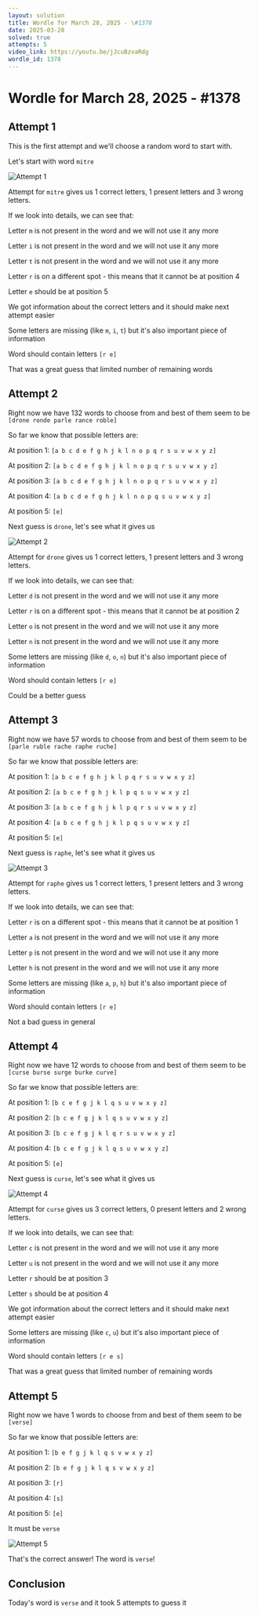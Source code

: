 ```yaml
---
layout: solution
title: Wordle for March 28, 2025 - \#1378
date: 2025-03-28
solved: true
attempts: 5
video_link: https://youtu.be/jJcuBzvaRdg
wordle_id: 1378
---
```


# Wordle for March 28, 2025 - \#1378

## Attempt 1

This is the first attempt and we'll choose a random word to start with.

Let's start with word `mitre`

![Attempt 1](2025-03-28/attempt-1.png)

Attempt for `mitre` gives us 1 correct letters, 1 present letters and 3 wrong letters.

If we look into details, we can see that:

Letter `m` is not present in the word and we will not use it any more

Letter `i` is not present in the word and we will not use it any more

Letter `t` is not present in the word and we will not use it any more

Letter `r` is on a different spot - this means that it cannot be at position 4

Letter `e` should be at position 5

We got information about the correct letters and it should make next attempt easier

Some letters are missing (like `m`, `i`, `t`) but it's also important piece of information

Word should contain letters `[r e]`

That was a great guess that limited number of remaining words



## Attempt 2

Right now we have 132 words to choose from and best of them seem to be `[drone ronde parle rance roble]`

So far we know that possible letters are:

At position 1: `[a b c d e f g h j k l n o p q r s u v w x y z]`

At position 2: `[a b c d e f g h j k l n o p q r s u v w x y z]`

At position 3: `[a b c d e f g h j k l n o p q r s u v w x y z]`

At position 4: `[a b c d e f g h j k l n o p q s u v w x y z]`

At position 5: `[e]`

Next guess is `drone`, let's see what it gives us

![Attempt 2](2025-03-28/attempt-2.png)

Attempt for `drone` gives us 1 correct letters, 1 present letters and 3 wrong letters.

If we look into details, we can see that:

Letter `d` is not present in the word and we will not use it any more

Letter `r` is on a different spot - this means that it cannot be at position 2

Letter `o` is not present in the word and we will not use it any more

Letter `n` is not present in the word and we will not use it any more

Some letters are missing (like `d`, `o`, `n`) but it's also important piece of information

Word should contain letters `[r e]`

Could be a better guess



## Attempt 3

Right now we have 57 words to choose from and best of them seem to be `[parle ruble rache raphe ruche]`

So far we know that possible letters are:

At position 1: `[a b c e f g h j k l p q r s u v w x y z]`

At position 2: `[a b c e f g h j k l p q s u v w x y z]`

At position 3: `[a b c e f g h j k l p q r s u v w x y z]`

At position 4: `[a b c e f g h j k l p q s u v w x y z]`

At position 5: `[e]`

Next guess is `raphe`, let's see what it gives us

![Attempt 3](2025-03-28/attempt-3.png)

Attempt for `raphe` gives us 1 correct letters, 1 present letters and 3 wrong letters.

If we look into details, we can see that:

Letter `r` is on a different spot - this means that it cannot be at position 1

Letter `a` is not present in the word and we will not use it any more

Letter `p` is not present in the word and we will not use it any more

Letter `h` is not present in the word and we will not use it any more

Some letters are missing (like `a`, `p`, `h`) but it's also important piece of information

Word should contain letters `[r e]`

Not a bad guess in general



## Attempt 4

Right now we have 12 words to choose from and best of them seem to be `[curse burse surge burke curve]`

So far we know that possible letters are:

At position 1: `[b c e f g j k l q s u v w x y z]`

At position 2: `[b c e f g j k l q s u v w x y z]`

At position 3: `[b c e f g j k l q r s u v w x y z]`

At position 4: `[b c e f g j k l q s u v w x y z]`

At position 5: `[e]`

Next guess is `curse`, let's see what it gives us

![Attempt 4](2025-03-28/attempt-4.png)

Attempt for `curse` gives us 3 correct letters, 0 present letters and 2 wrong letters.

If we look into details, we can see that:

Letter `c` is not present in the word and we will not use it any more

Letter `u` is not present in the word and we will not use it any more

Letter `r` should be at position 3

Letter `s` should be at position 4

We got information about the correct letters and it should make next attempt easier

Some letters are missing (like `c`, `u`) but it's also important piece of information

Word should contain letters `[r e s]`

That was a great guess that limited number of remaining words



## Attempt 5

Right now we have 1 words to choose from and best of them seem to be `[verse]`

So far we know that possible letters are:

At position 1: `[b e f g j k l q s v w x y z]`

At position 2: `[b e f g j k l q s v w x y z]`

At position 3: `[r]`

At position 4: `[s]`

At position 5: `[e]`

It must be `verse`

![Attempt 5](2025-03-28/attempt-5.png)

That's the correct answer! The word is `verse`!

## Conclusion

Today's word is `verse` and it took 5 attempts to guess it

